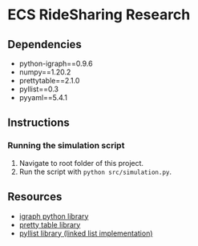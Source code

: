 # ECS RideSharing Research

## Dependencies
- python-igraph==0.9.6
- numpy==1.20.2
- prettytable==2.1.0
- pyllist==0.3
- pyyaml==5.4.1

## Instructions

### Running the simulation script
1. Navigate to root folder of this project.
2. Run the script with `python src/simulation.py`.

## Resources
- [igraph python library](https://igraph.org/python/)
- [pretty table library](https://pypi.org/project/prettytable/)
- [pyllist library (linked list implementation)](https://pythonhosted.org/pyllist/)
